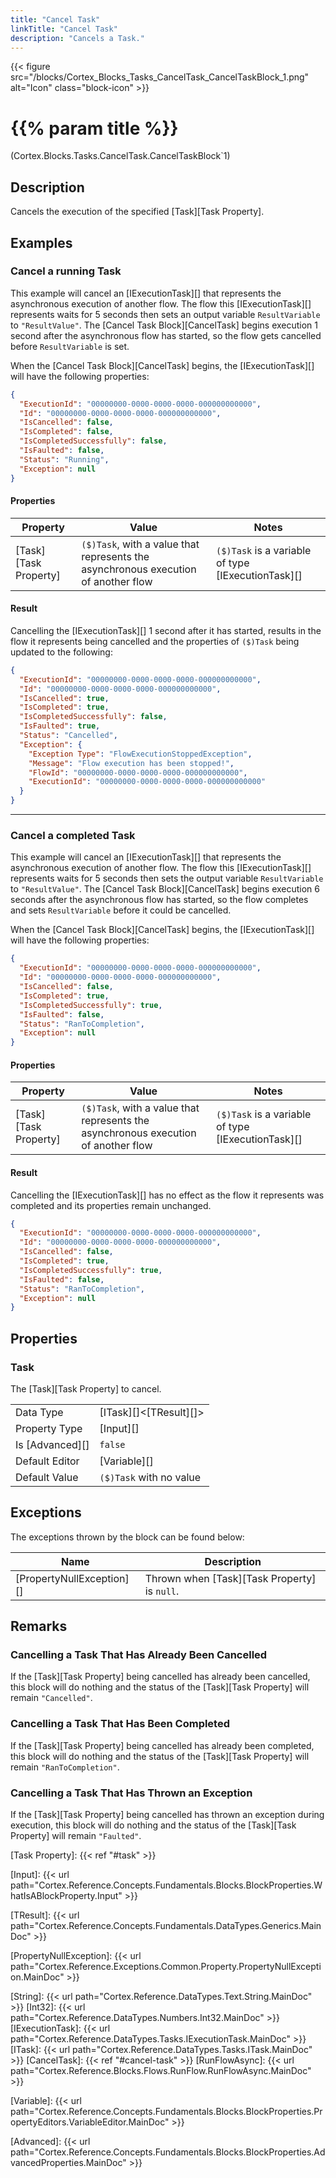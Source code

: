 ```yaml
---
title: "Cancel Task"
linkTitle: "Cancel Task"
description: "Cancels a Task."
---
```


{{< figure src="/blocks/Cortex_Blocks_Tasks_CancelTask_CancelTaskBlock_1.png" alt="Icon" class="block-icon" >}}

# {{% param title %}}

<p class="namespace">(Cortex.Blocks.Tasks.CancelTask.CancelTaskBlock`1)</p>

## Description

Cancels the execution of the specified [Task][Task Property].

## Examples

### Cancel a running Task

This example will cancel an [IExecutionTask][] that represents the asynchronous execution of another flow. The flow this [IExecutionTask][] represents waits for 5 seconds then sets an output variable `ResultVariable` to `"ResultValue"`. The [Cancel Task Block][CancelTask] begins execution 1 second after the asynchronous flow has started, so the flow gets cancelled before `ResultVariable` is set.

When the [Cancel Task Block][CancelTask] begins, the [IExecutionTask][] will have the following properties:

```json
{
  "ExecutionId": "00000000-0000-0000-0000-000000000000",
  "Id": "00000000-0000-0000-0000-000000000000",
  "IsCancelled": false,
  "IsCompleted": false,
  "IsCompletedSuccessfully": false,
  "IsFaulted": false,
  "Status": "Running",
  "Exception": null
}
```

#### Properties

| Property           | Value                     | Notes                                    |
|--------------------|---------------------------|------------------------------------------|
| [Task][Task Property] | `($)Task`, with a value that represents the asynchronous execution of another flow | `($)Task` is a variable of type [IExecutionTask][] |

#### Result

Cancelling the [IExecutionTask][] 1 second after it has started, results in the flow it represents being cancelled and the properties of `($)Task` being updated to the following:

```json
{
  "ExecutionId": "00000000-0000-0000-0000-000000000000",
  "Id": "00000000-0000-0000-0000-000000000000",
  "IsCancelled": true,
  "IsCompleted": true,
  "IsCompletedSuccessfully": false,
  "IsFaulted": true,
  "Status": "Cancelled",
  "Exception": {
    "Exception Type": "FlowExecutionStoppedException",
    "Message": "Flow execution has been stopped!",
    "FlowId": "00000000-0000-0000-0000-000000000000",
    "ExecutionId": "00000000-0000-0000-0000-000000000000"
  }
}
```

***

### Cancel a completed Task

This example will cancel an [IExecutionTask][] that represents the asynchronous execution of another flow. The flow this [IExecutionTask][] represents waits for 5 seconds then sets the output variable `ResultVariable` to `"ResultValue"`. The [Cancel Task Block][CancelTask] begins execution 6 seconds after the asynchronous flow has started, so the flow completes and sets `ResultVariable` before it could be cancelled.

When the [Cancel Task Block][CancelTask] begins, the [IExecutionTask][] will have the following properties:

```json
{
  "ExecutionId": "00000000-0000-0000-0000-000000000000",
  "Id": "00000000-0000-0000-0000-000000000000",
  "IsCancelled": false,
  "IsCompleted": true,
  "IsCompletedSuccessfully": true,
  "IsFaulted": false,
  "Status": "RanToCompletion",
  "Exception": null
}
```

#### Properties

| Property           | Value                     | Notes                                    |
|--------------------|---------------------------|------------------------------------------|
| [Task][Task Property] | `($)Task`, with a value that represents the asynchronous execution of another flow | `($)Task` is a variable of type [IExecutionTask][] |

#### Result

Cancelling the [IExecutionTask][] has no effect as the flow it represents was completed and its properties remain unchanged.

```json
{
  "ExecutionId": "00000000-0000-0000-0000-000000000000",
  "Id": "00000000-0000-0000-0000-000000000000",
  "IsCancelled": false,
  "IsCompleted": true,
  "IsCompletedSuccessfully": true,
  "IsFaulted": false,
  "Status": "RanToCompletion",
  "Exception": null
}
```

## Properties

### Task

The [Task][Task Property] to cancel.

| | |
|--------------------|---------------------------|
| Data Type | [ITask][]&lt;[TResult][]&gt; |
| Property Type | [Input][] |
| Is [Advanced][] | `false` |
| Default Editor | [Variable][] |
| Default Value | `($)Task` with no value |

## Exceptions

The exceptions thrown by the block can be found below:

| Name     | Description |
|----------|----------|
| [PropertyNullException][] | Thrown when [Task][Task Property] is `null`.|

## Remarks

### Cancelling a Task That Has Already Been Cancelled

If the [Task][Task Property] being cancelled has already been cancelled, this block will do nothing and the status of the [Task][Task Property] will remain `"Cancelled"`.

### Cancelling a Task That Has Been Completed

If the [Task][Task Property] being cancelled has already been completed, this block will do nothing and the status of the [Task][Task Property] will remain `"RanToCompletion"`.

### Cancelling a Task That Has Thrown an Exception

If the [Task][Task Property] being cancelled has thrown an exception during execution, this block will do nothing and the status of the [Task][Task Property] will remain `"Faulted"`.

[Task Property]: {{< ref "#task" >}}

[Input]: {{< url path="Cortex.Reference.Concepts.Fundamentals.Blocks.BlockProperties.WhatIsABlockProperty.Input" >}}

[TResult]: {{< url path="Cortex.Reference.Concepts.Fundamentals.DataTypes.Generics.MainDoc" >}}

[PropertyNullException]: {{< url path="Cortex.Reference.Exceptions.Common.Property.PropertyNullException.MainDoc" >}}

[String]: {{< url path="Cortex.Reference.DataTypes.Text.String.MainDoc" >}}
[Int32]: {{< url path="Cortex.Reference.DataTypes.Numbers.Int32.MainDoc" >}}
[IExecutionTask]: {{< url path="Cortex.Reference.DataTypes.Tasks.IExecutionTask.MainDoc" >}}
[ITask]: {{< url path="Cortex.Reference.DataTypes.Tasks.ITask.MainDoc" >}}
[CancelTask]: {{< ref "#cancel-task" >}}
[RunFlowAsync]: {{< url path="Cortex.Reference.Blocks.Flows.RunFlow.RunFlowAsync.MainDoc" >}}

[Variable]: {{< url path="Cortex.Reference.Concepts.Fundamentals.Blocks.BlockProperties.PropertyEditors.VariableEditor.MainDoc" >}}

[Advanced]: {{< url path="Cortex.Reference.Concepts.Fundamentals.Blocks.BlockProperties.AdvancedProperties.MainDoc" >}}
